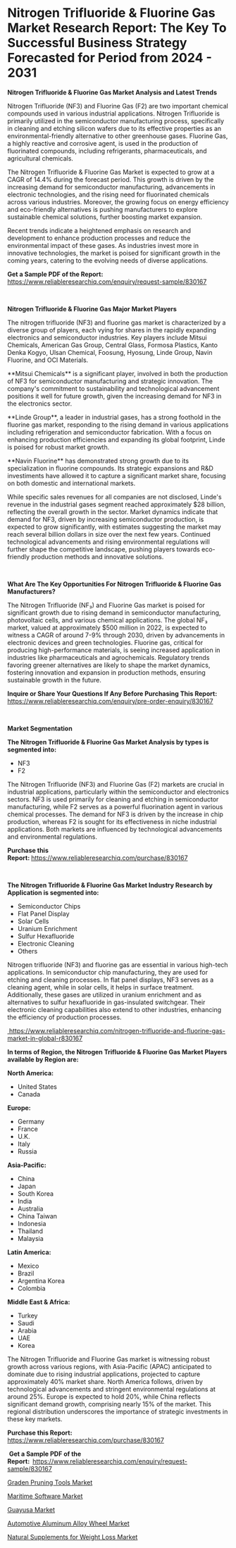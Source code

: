 <p><h1>Nitrogen Trifluoride & Fluorine Gas Market Research Report: The Key To Successful Business Strategy Forecasted for Period from 2024 - 2031</h1></p><p><strong>Nitrogen Trifluoride & Fluorine Gas Market Analysis and Latest Trends</strong></p>
<p><p>Nitrogen Trifluoride (NF3) and Fluorine Gas (F2) are two important chemical compounds used in various industrial applications. Nitrogen Trifluoride is primarily utilized in the semiconductor manufacturing process, specifically in cleaning and etching silicon wafers due to its effective properties as an environmental-friendly alternative to other greenhouse gases. Fluorine Gas, a highly reactive and corrosive agent, is used in the production of fluorinated compounds, including refrigerants, pharmaceuticals, and agricultural chemicals.</p><p>The Nitrogen Trifluoride & Fluorine Gas Market is expected to grow at a CAGR of 14.4% during the forecast period. This growth is driven by the increasing demand for semiconductor manufacturing, advancements in electronic technologies, and the rising need for fluorinated chemicals across various industries. Moreover, the growing focus on energy efficiency and eco-friendly alternatives is pushing manufacturers to explore sustainable chemical solutions, further boosting market expansion. </p><p>Recent trends indicate a heightened emphasis on research and development to enhance production processes and reduce the environmental impact of these gases. As industries invest more in innovative technologies, the market is poised for significant growth in the coming years, catering to the evolving needs of diverse applications.</p></p>
<p><strong>Get a Sample PDF of the Report:&nbsp;</strong> <a href="https://www.reliableresearchiq.com/enquiry/request-sample/830167?utm_campaign=1087&utm_medium=2&utm_source=Github&utm_content=ia&utm_term=08102024&utm_id=nitrogen-trifluoride-fluorine-gas">https://www.reliableresearchiq.com/enquiry/request-sample/830167</a></p>
<p>&nbsp;</p>
<p><strong>Nitrogen Trifluoride & Fluorine Gas Major Market Players</strong></p>
<p><p>The nitrogen trifluoride (NF3) and fluorine gas market is characterized by a diverse group of players, each vying for shares in the rapidly expanding electronics and semiconductor industries. Key players include Mitsui Chemicals, American Gas Group, Central Glass, Formosa Plastics, Kanto Denka Kogyo, Ulsan Chemical, Foosung, Hyosung, Linde Group, Navin Fluorine, and OCI Materials.</p><p>**Mitsui Chemicals** is a significant player, involved in both the production of NF3 for semiconductor manufacturing and strategic innovation. The company's commitment to sustainability and technological advancement positions it well for future growth, given the increasing demand for NF3 in the electronics sector. </p><p>**Linde Group**, a leader in industrial gases, has a strong foothold in the fluorine gas market, responding to the rising demand in various applications including refrigeration and semiconductor fabrication. With a focus on enhancing production efficiencies and expanding its global footprint, Linde is poised for robust market growth.</p><p>**Navin Fluorine** has demonstrated strong growth due to its specialization in fluorine compounds. Its strategic expansions and R&D investiments have allowed it to capture a significant market share, focusing on both domestic and international markets.</p><p>While specific sales revenues for all companies are not disclosed, Linde's revenue in the industrial gases segment reached approximately $28 billion, reflecting the overall growth in the sector. Market dynamics indicate that demand for NF3, driven by increasing semiconductor production, is expected to grow significantly, with estimates suggesting the market may reach several billion dollars in size over the next few years. Continued technological advancements and rising environmental regulations will further shape the competitive landscape, pushing players towards eco-friendly production methods and innovative solutions.</p></p>
<p>&nbsp;</p>
<p><strong>What Are The Key Opportunities For Nitrogen Trifluoride & Fluorine Gas Manufacturers?</strong></p>
<p><p>The Nitrogen Trifluoride (NF₃) and Fluorine Gas market is poised for significant growth due to rising demand in semiconductor manufacturing, photovoltaic cells, and various chemical applications. The global NF₃ market, valued at approximately $500 million in 2022, is expected to witness a CAGR of around 7-9% through 2030, driven by advancements in electronic devices and green technologies. Fluorine gas, critical for producing high-performance materials, is seeing increased application in industries like pharmaceuticals and agrochemicals. Regulatory trends favoring greener alternatives are likely to shape the market dynamics, fostering innovation and expansion in production methods, ensuring sustainable growth in the future.</p></p>
<p><strong>Inquire or Share Your Questions If Any Before Purchasing This Report:</strong> <a href="https://www.reliableresearchiq.com/enquiry/pre-order-enquiry/830167?utm_campaign=1087&utm_medium=2&utm_source=Github&utm_content=ia&utm_term=08102024&utm_id=nitrogen-trifluoride-fluorine-gas">https://www.reliableresearchiq.com/enquiry/pre-order-enquiry/830167</a></p>
<p>&nbsp;</p>
<p><strong>Market Segmentation</strong></p>
<p><strong>The Nitrogen Trifluoride & Fluorine Gas Market Analysis by types is segmented into:</strong></p>
<p><ul><li>NF3</li><li>F2</li></ul></p>
<p><p>The Nitrogen Trifluoride (NF3) and Fluorine Gas (F2) markets are crucial in industrial applications, particularly within the semiconductor and electronics sectors. NF3 is used primarily for cleaning and etching in semiconductor manufacturing, while F2 serves as a powerful fluorination agent in various chemical processes. The demand for NF3 is driven by the increase in chip production, whereas F2 is sought for its effectiveness in niche industrial applications. Both markets are influenced by technological advancements and environmental regulations.</p></p>
<p><strong>Purchase this Report:&nbsp;</strong><a href="https://www.reliableresearchiq.com/purchase/830167?utm_campaign=1087&utm_medium=2&utm_source=Github&utm_content=ia&utm_term=08102024&utm_id=nitrogen-trifluoride-fluorine-gas">https://www.reliableresearchiq.com/purchase/830167</a></p>
<p>&nbsp;</p>
<p><strong>The Nitrogen Trifluoride & Fluorine Gas Market Industry Research by Application is segmented into:</strong></p>
<p><ul><li>Semiconductor Chips</li><li>Flat Panel Display</li><li>Solar Cells</li><li>Uranium Enrichment</li><li>Sulfur Hexafluoride</li><li>Electronic Cleaning</li><li>Others</li></ul></p>
<p><p>Nitrogen trifluoride (NF3) and fluorine gas are essential in various high-tech applications. In semiconductor chip manufacturing, they are used for etching and cleaning processes. In flat panel displays, NF3 serves as a cleaning agent, while in solar cells, it helps in surface treatment. Additionally, these gases are utilized in uranium enrichment and as alternatives to sulfur hexafluoride in gas-insulated switchgear. Their electronic cleaning capabilities also extend to other industries, enhancing the efficiency of production processes.</p></p>
<p><a href="https://www.reliableresearchiq.com/nitrogen-trifluoride-and-fluorine-gas-market-in-global-r830167?utm_campaign=1087&utm_medium=2&utm_source=Github&utm_content=ia&utm_term=08102024&utm_id=nitrogen-trifluoride-fluorine-gas">&nbsp;https://www.reliableresearchiq.com/nitrogen-trifluoride-and-fluorine-gas-market-in-global-r830167</a></p>
<p><strong>In terms of Region, the Nitrogen Trifluoride & Fluorine Gas Market Players available by Region are:</strong></p>
<p>
    <p> <strong> North America: </strong>
        <ul>
            <li>United States</li>
            <li>Canada</li>
        </ul>
        </p> 
    <p> <strong> Europe: </strong>
        <ul>
            <li>Germany</li>
            <li>France</li>
            <li>U.K.</li>
            <li>Italy</li>
            <li>Russia</li>
        </ul>
        </p> 
    <p> <strong> Asia-Pacific: </strong>
        <ul>
            <li>China</li>
            <li>Japan</li>
            <li>South Korea</li>
            <li>India</li>
            <li>Australia</li>
            <li>China Taiwan</li>
            <li>Indonesia</li>
            <li>Thailand</li>
            <li>Malaysia</li>
        </ul>
        </p> 
    <p> <strong> Latin America: </strong>
        <ul>
            <li>Mexico</li>
            <li>Brazil</li>
            <li>Argentina Korea</li>
            <li>Colombia</li>
        </ul>
        </p> 
    <p> <strong> Middle East & Africa: </strong>
        <ul>
            <li>Turkey</li>
            <li>Saudi</li>
            <li>Arabia</li>
            <li>UAE</li>
            <li>Korea</li>
        </ul>
    </p>
    </p>
<p><p>The Nitrogen Trifluoride and Fluorine Gas market is witnessing robust growth across various regions, with Asia-Pacific (APAC) anticipated to dominate due to rising industrial applications, projected to capture approximately 40% market share. North America follows, driven by technological advancements and stringent environmental regulations at around 25%. Europe is expected to hold 20%, while China reflects significant demand growth, comprising nearly 15% of the market. This regional distribution underscores the importance of strategic investments in these key markets.</p></p>
<p><strong>Purchase this Report: </strong><a href="https://www.reliableresearchiq.com/purchase/830167?utm_campaign=1087&utm_medium=2&utm_source=Github&utm_content=ia&utm_term=08102024&utm_id=nitrogen-trifluoride-fluorine-gas">https://www.reliableresearchiq.com/purchase/830167</a></p>
<p>&nbsp;<strong>Get a Sample PDF of the Report:&nbsp;&nbsp;</strong><a href="https://www.reliableresearchiq.com/enquiry/request-sample/830167?utm_campaign=1087&utm_medium=2&utm_source=Github&utm_content=ia&utm_term=08102024&utm_id=nitrogen-trifluoride-fluorine-gas">https://www.reliableresearchiq.com/enquiry/request-sample/830167</a></p>
<p><strong></strong></p>
<p><p><a href="https://github.com/MCGEE-CRANECaitlyn/Market-Research-Report-List-1/blob/main/graden-pruning-tools-market.md?utm_campaign=1087&utm_medium=2&utm_source=Github&utm_content=ia&utm_term=08102024&utm_id=nitrogen-trifluoride-fluorine-gas">Graden Pruning Tools Market</a></p><p><a href="https://www.linkedin.com/pulse/maritime-software-market-report-product-type-tracking-vzo4e?utm_campaign=1087&utm_medium=2&utm_source=Github&utm_content=ia&utm_term=08102024&utm_id=nitrogen-trifluoride-fluorine-gas">Maritime Software Market</a></p><p><a href="https://issuu.com/reportprime-2/docs/guayusa-market-size-2030.pptx_5e7d36fffa76d5?utm_campaign=1087&utm_medium=2&utm_source=Github&utm_content=ia&utm_term=08102024&utm_id=nitrogen-trifluoride-fluorine-gas">Guayusa Market</a></p><p><a href="https://github.com/abbiewimld/Market-Research-Report-List-1/blob/main/automotive-aluminum-alloy-wheel-market.md?utm_campaign=1087&utm_medium=2&utm_source=Github&utm_content=ia&utm_term=08102024&utm_id=nitrogen-trifluoride-fluorine-gas">Automotive Aluminum Alloy Wheel Market</a></p><p><a href="https://www.linkedin.com/pulse/decoding-natural-supplements-weight-loss-industry-dynamics-gmapf?utm_campaign=1087&utm_medium=2&utm_source=Github&utm_content=ia&utm_term=08102024&utm_id=nitrogen-trifluoride-fluorine-gas">Natural Supplements for Weight Loss Market</a></p></p>